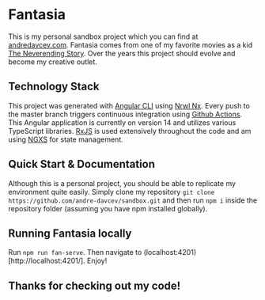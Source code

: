 # Fantasia

This is my personal sandbox project which you can find at [andredavcev.com](https://andredavcev.com/). Fantasia comes from one of my favorite movies as a kid [The Neverending Story](<https://en.wikipedia.org/wiki/The_NeverEnding_Story_(film)>). Over the years this project should evolve and become my creative outlet.

## Technology Stack

This project was generated with [Angular CLI](https://github.com/angular/angular-cli) using [Nrwl Nx](https://nrwl.io/nx). Every push to the master branch triggers continuous integration using [Github Actions](https://github.com/features/actions). This Angular application is currently on version 14 and utilizes various TypeScript libraries. [RxJS](https://rxjs.dev/) is used extensively throughout the code and am using [NGXS](https://ngxs.gitbook.io/ngxs) for state management.

## Quick Start & Documentation

Although this is a personal project, you should be able to replicate my environment quite easily. Simply clone my repository `git clone https://github.com/andre-davcev/sandbox.git` and then run `npm i` inside the repository folder (assuming you have npm installed globally).

## Running Fantasia locally

Run `npm run fan-serve`. Then navigate to (localhost:4201)[http://localhost:4201/]. Enjoy!

## Thanks for checking out my code!
